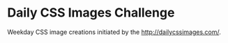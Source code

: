 # Daily CSS Images Challenge

Weekday CSS image creations initiated by the http://dailycssimages.com/.
